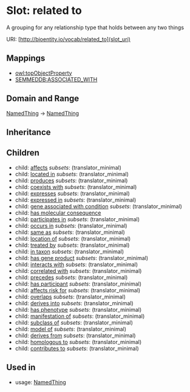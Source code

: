 # Slot: related to


A grouping for any relationship type that holds between any two things

URI: [http://bioentity.io/vocab/related_to](slot_uri)
## Mappings

 * [owl:topObjectProperty](http://purl.obolibrary.org/obo/owl_topObjectProperty)
 * [SEMMEDDB:ASSOCIATED_WITH](http://purl.obolibrary.org/obo/SEMMEDDB_ASSOCIATED_WITH)
## Domain and Range

[NamedThing](NamedThing.md) -> [NamedThing](NamedThing.md)
## Inheritance

## Children

 *  child: [affects](affects.md) *subsets*: (translator_minimal)
 *  child: [located in](located_in.md) *subsets*: (translator_minimal)
 *  child: [produces](produces.md) *subsets*: (translator_minimal)
 *  child: [coexists with](coexists_with.md) *subsets*: (translator_minimal)
 *  child: [expresses](expresses.md) *subsets*: (translator_minimal)
 *  child: [expressed in](expressed_in.md) *subsets*: (translator_minimal)
 *  child: [gene associated with condition](gene_associated_with_condition.md) *subsets*: (translator_minimal)
 *  child: [has molecular consequence](has_molecular_consequence.md)
 *  child: [participates in](participates_in.md) *subsets*: (translator_minimal)
 *  child: [occurs in](occurs_in.md) *subsets*: (translator_minimal)
 *  child: [same as](same_as.md) *subsets*: (translator_minimal)
 *  child: [location of](location_of.md) *subsets*: (translator_minimal)
 *  child: [treated by](treated_by.md) *subsets*: (translator_minimal)
 *  child: [in taxon](in_taxon.md) *subsets*: (translator_minimal)
 *  child: [has gene product](has_gene_product.md) *subsets*: (translator_minimal)
 *  child: [interacts with](interacts_with.md) *subsets*: (translator_minimal)
 *  child: [correlated with](correlated_with.md) *subsets*: (translator_minimal)
 *  child: [precedes](precedes.md) *subsets*: (translator_minimal)
 *  child: [has participant](has_participant.md) *subsets*: (translator_minimal)
 *  child: [affects risk for](affects_risk_for.md) *subsets*: (translator_minimal)
 *  child: [overlaps](overlaps.md) *subsets*: (translator_minimal)
 *  child: [derives into](derives_into.md) *subsets*: (translator_minimal)
 *  child: [has phenotype](has_phenotype.md) *subsets*: (translator_minimal)
 *  child: [manifestation of](manifestation_of.md) *subsets*: (translator_minimal)
 *  child: [subclass of](subclass_of.md) *subsets*: (translator_minimal)
 *  child: [model of](model_of.md) *subsets*: (translator_minimal)
 *  child: [derives from](derives_from.md) *subsets*: (translator_minimal)
 *  child: [homologous to](homologous_to.md) *subsets*: (translator_minimal)
 *  child: [contributes to](contributes_to.md) *subsets*: (translator_minimal)
## Used in

 *  usage: [NamedThing](NamedThing.md)
